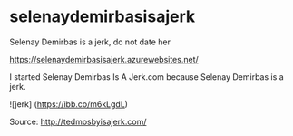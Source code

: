 # selenaydemirbasisajerk
Selenay Demirbas is a jerk, do not date her

https://selenaydemirbasisajerk.azurewebsites.net/

I started Selenay Demirbas Is A Jerk.com because Selenay Demirbas is a jerk.


![jerk] (https://ibb.co/m6kLgdL)



Source: http://tedmosbyisajerk.com/
